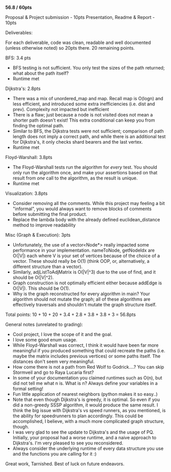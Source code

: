 **56.8 / 60pts**

Proposal & Project submission - 10pts
Presentation, Readme & Report - 10pts

Deliverables:

For each deliverable, code was clean, readable and well documented (unless otherwise noted) so 20pts there. 20 remaining points.

BFS: 3.4 pts
- BFS testing is not sufficient. You only test the sizes of the path returned; what about the path itself?
- Runtime met

Dijkstra's: 2.8pts
- There was a mix of unordered_map and map. Recall map is O(logn) and less efficient, and introduced some extra inefficiencies (i.e. dist and prev). Complexity not impacted but inefficient
- There is a flaw; just because a node is not visited does not mean a shorter path doesn't exist! This extra conditional can keep you from finding the optimal path.
- Similar to BFS, the Dijkstra tests were not sufficient; comparison of path length does not imply a correct path, and while there is an additional test for Dijkstra's, it only checks shard bearers and the last vertex.
- Runtime met

Floyd-Warshall: 3.8pts
- The Floyd-Warshall tests run the algorithm for *every* test. You should only run the algorithm once, and make your assertions based on that result from *one* call to the algorithm, as the result is unique.
- Runtime met

Visualization: 3.8pts
- Consider removing all the comments. While this project may feeling a bit "informal", you would always want to remove blocks of comments before submitting the final product.
- Replace the lambda body with the already defined euclidean_distance method to improve readability

Misc (Graph & Execution): 3pts
- Unfortunately, the use of a vector<Node*> really impacted some performance in your implementation. nameToNode, getNodeIdx are O(|V|) each where V is your set of vertices because of the choice of a vector. These should really be O(1) (think OOP, or, alternatively, a different structure than a vector).
- Similarly, adjListToAdjMatrix is O(|V|^3) due to the use of find, and it should be O(|V|^2).
- Graph construction is not optimally efficient either because addEdge is O(|V|). This should be O(1).
- Why is the graph reconstructed for every algorithm in main? Your algorithm should not mutate the graph; all of these algorithms are effectively traversals and shouldn't mutate the graph structure itself.

Total points: 10 + 10 + 20 + 3.4 + 2.8 + 3.8 + 3.8 + 3 = 56.8pts

General notes (unrelated to grading):
- Cool project, I love the scope of it and the goal.
- I love some good enum usage.
- While Floyd-Warshall was correct, I think it would have been far more meaningful if you produced something that could recreate the paths (i.e. maybe the matrix includes previous vertices) or some paths itself. The distances don't seem very meaningful.
- How come there is not a path from Red Wolf to Godrick....? You can skip Stormveil and go to Raya Lucaria first?
- In some of your documentation you claimed runtimes such as O(n), but did not tell me what n is. What is n? Always define your variables in a formal setting!
- Fun little application of nearest neighbors (python makes it so easy..)
- Note that even though Dijkstra's is greedy, it is optimal. So even if you did a non-greedy SSSP algorithm, it would produce the same result. I think the big issue with Dijkstra's vs speed runners, as you mentioned, is the ability for speedrunners to plan accordingly. This could be accomplished, I believe, with a much more complicated graph structure, though.
- I was very glad to see the update to Dijkstra's and the usage of PQ. Initially, your proposal had a worse runtime, and a naive approach to Dijkstra's. I'm very pleased to see you reconsidered.
- Always consider the underlying runtime of every data structure you use and the functions you are calling for it :)

Great work, Tarnished. Best of luck on future endeavors.